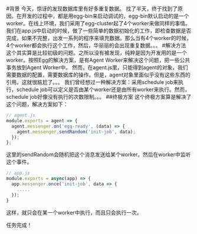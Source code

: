 #背景
今天，惊讶的发现数据库里有好多重复数据。
找了半天，终于找到了原因。在开发的过程中，都是用egg-bin来启动调试的，egg-bin默认启动的是一个worker。在线上环境，我们采用了egg-cluster起了4个worker来做同样的事情。我们在app.js中启动的时候，做了一些简单的数据初始化的工作，即检查数据是否完成，如果不完整，出发一系列的程序来填充数据。那么当有4个worker的时候，4个worker都会执行这个工作，然后，华丽丽的会出现重复数据。。。
#解决方法
这个其实算是比较初级的问题。之所以没有被发现，纯粹是因为开发用的是一个worker。按照Egg的解决方案，是有Agent Worker来解决这个问题，把一些公共事务放到Agent Worker中。
然而，在agent.js里，只能得到agent的对象，我们需要数据的配置，需要数据库的操作。但是，agent对象里面似乎没有这些东西的引用。这就很尴尬了。。。
我们曾经想过一种解决方案：采用schedule job来执行，schedule job可以定义是否由某个worker还是由所有worker来执行。然而，schedule job好像没有执行的次数限制。。。
##终极方案
这个终极方案算是解决了这个问题，解决方案如下：
```javascript
// agent.js
module.exports = agent => {
  agent.messenger.on('egg-ready', (data) => {
    agent.messenger.sendRandom('init-job', data);
  });
};
```
这里的sendRandom会随机把这个消息发送给某个worker。然后在worker中监听这个事件。
```javascript
// app.js
module.exports = async(app) => {
  app.messenger.once('init-job', data => {
    .....
  });
}
```
这样，就只会在某一个worker中执行，而且只会执行一次。

任务完成！